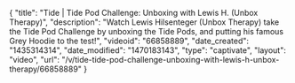{
    "title": "Tide | Tide Pod Challenge: Unboxing with Lewis H. (Unbox Therapy)",
    "description": "Watch Lewis Hilsenteger (Unbox Therapy) take the Tide Pod Challenge by unboxing the Tide Pods, and putting his famous Grey Hoodie to the test!",
    "videoid": "66858889",
    "date_created": "1435314314",
    "date_modified": "1470183143",
    "type": "captivate",
    "layout": "video",
    "url": "\/v\/tide-tide-pod-challenge-unboxing-with-lewis-h-unbox-therapy\/66858889"
}